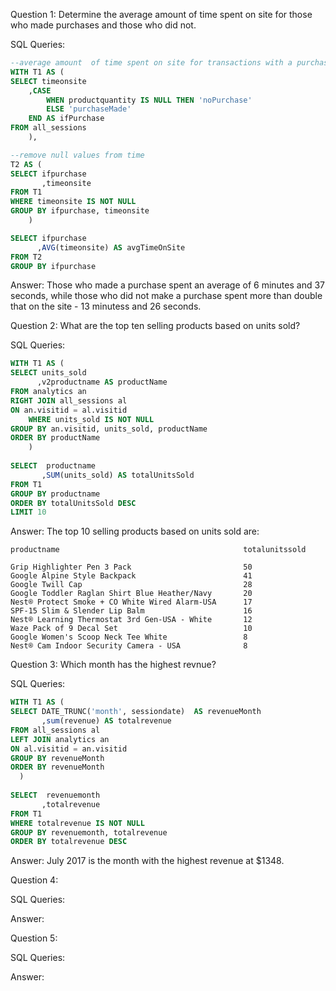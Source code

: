 Question 1: Determine the average amount of time spent on site for those who made purchases and those who did not. 

SQL Queries:
```sql
--average amount  of time spent on site for transactions with a purchase vs withour a purchase 
WITH T1 AS (
SELECT timeonsite 
    ,CASE
	   	WHEN productquantity IS NULL THEN 'noPurchase'
		ELSE 'purchaseMade'
    END AS ifPurchase
FROM all_sessions 
	),

--remove null values from time 
T2 AS (
SELECT ifpurchase
	   ,timeonsite
FROM T1
WHERE timeonsite IS NOT NULL
GROUP BY ifpurchase, timeonsite
	)

SELECT ifpurchase
      ,AVG(timeonsite) AS avgTimeOnSite
FROM T2
GROUP BY ifpurchase

```

Answer: 
Those who made a purchase spent an average of 6 minutes and 37 seconds, while those who did not make a purchase spent more than double that on the site - 13 minutess and 26 seconds. 


Question 2: What are the top ten selling products based on units sold?  

SQL Queries:
```sql 
WITH T1 AS (
SELECT units_sold
	  ,v2productname AS productName
FROM analytics an
RIGHT JOIN all_sessions al 
ON an.visitid = al.visitid
	WHERE units_sold IS NOT NULL
GROUP BY an.visitid, units_sold, productName
ORDER BY productName
	)
	
SELECT  productname
	   ,SUM(units_sold) AS totalUnitsSold
FROM T1
GROUP BY productname
ORDER BY totalUnitsSold DESC
LIMIT 10
```

Answer: The top 10 selling products based on units sold are: 

    productname	                                        totalunitssold

    Grip Highlighter Pen 3 Pack	                        50
    Google Alpine Style Backpack	                    41
    Google Twill Cap	                                28
    Google Toddler Raglan Shirt Blue Heather/Navy	    20
    Nest® Protect Smoke + CO White Wired Alarm-USA	    17
    SPF-15 Slim & Slender Lip Balm	                    16
    Nest® Learning Thermostat 3rd Gen-USA - White	    12
    Waze Pack of 9 Decal Set	                        10
    Google Women's Scoop Neck Tee White	                8
    Nest® Cam Indoor Security Camera - USA	            8



Question 3: 
Which month has the highest revnue? 

SQL Queries:
```sql
WITH T1 AS (
SELECT DATE_TRUNC('month', sessiondate)  AS revenueMonth
	   ,sum(revenue) AS totalrevenue
FROM all_sessions al
LEFT JOIN analytics an
ON al.visitid = an.visitid
GROUP BY revenueMonth
ORDER BY revenueMonth
  )
 
SELECT  revenuemonth
	   ,totalrevenue
FROM T1
WHERE totalrevenue IS NOT NULL
GROUP BY revenuemonth, totalrevenue
ORDER BY totalrevenue DESC
```

Answer:
July 2017 is the month with the highest revenue at $1348.


Question 4: 

SQL Queries:

Answer:



Question 5: 

SQL Queries:

Answer:
